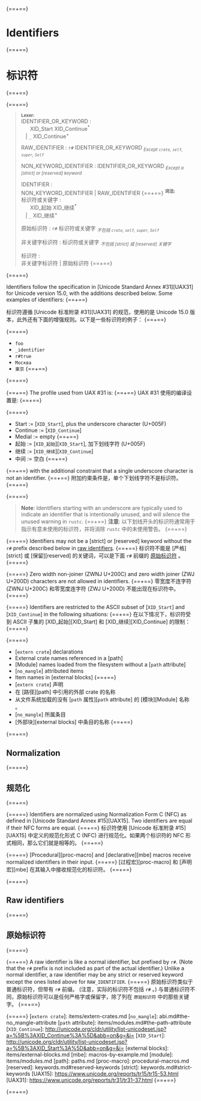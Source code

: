 {==+==}
# Identifiers
{==+==}
# 标识符
{==+==}


{==+==}
> **<sup>Lexer:<sup>**\
> IDENTIFIER_OR_KEYWORD :\
> &nbsp;&nbsp; &nbsp;&nbsp; XID_Start XID_Continue<sup>\*</sup>\
> &nbsp;&nbsp; | `_` XID_Continue<sup>+</sup>
>
> RAW_IDENTIFIER : `r#` IDENTIFIER_OR_KEYWORD <sub>*Except `crate`, `self`, `super`, `Self`*</sub>
>
> NON_KEYWORD_IDENTIFIER : IDENTIFIER_OR_KEYWORD <sub>*Except a [strict] or [reserved] keyword*</sub>
>
> IDENTIFIER :\
> NON_KEYWORD_IDENTIFIER | RAW_IDENTIFIER
{==+==}
> **<sup>词法:<sup>**\
> 标识符或关键字 :\
> &nbsp;&nbsp; &nbsp;&nbsp; XID_起始 XID_继续<sup>\*</sup>\
> &nbsp;&nbsp; | `_` XID_继续<sup>+</sup>
>
> 原始标识符 : `r#` 标识符或关键字 <sub>*不包括 `crate`, `self`, `super`, `Self`*</sub>
>
> 非关键字标识符 : 标识符或关键字 <sub>*不包括 [strict] 或 [reserved] 关键字*</sub>
>
> 标识符 :\
> 非关键字标识符 | 原始标识符
{==+==}


{==+==}
<!-- When updating the version, update the UAX links, too. -->
Identifiers follow the specification in [Unicode Standard Annex #31][UAX31] for Unicode version 15.0, with the additions described below. Some examples of identifiers:
{==+==}
<!-- 更新版本时，也要更新 UAX 链接。 -->
标识符遵循 [Unicode 标准附录 #31][UAX31] 的规范，使用的是 Unicode 15.0 版本，此外还有下面的增强规则。以下是一些标识符的例子：
{==+==}


{==+==}
* `foo`
* `_identifier`
* `r#true`
* `Москва`
* `東京`
{==+==}

{==+==}


{==+==}
The profile used from UAX #31 is:
{==+==}
UAX #31 使用的编译设置是:
{==+==}


{==+==}
* Start := [`XID_Start`], plus the underscore character (U+005F)
* Continue := [`XID_Continue`]
* Medial := empty
{==+==}
* 起始 := [`XID_起始`][`XID_Start`], 加下划线字符 (U+005F)
* 继续 := [`XID_继续`][`XID_Continue`]
* 中间 := 空白
{==+==}


{==+==}
with the additional constraint that a single underscore character is not an identifier.
{==+==}
附加约束条件是，单个下划线字符不是标识符。
{==+==}


{==+==}
> **Note**: Identifiers starting with an underscore are typically used to indicate an identifier that is intentionally unused, and will silence the unused warning in `rustc`.
{==+==}
> **注意**: 以下划线开头的标识符通常用于指示有意未使用的标识符，并将消除 `rustc` 中的未使用警告。
{==+==}


{==+==}
Identifiers may not be a [strict] or [reserved] keyword without the `r#` prefix described below in [raw identifiers](#raw-identifiers).
{==+==}
标识符不能是 [严格][strict] 或 [保留][reserved] 的关键词，可以是下面 `r#` 前缀的 [原始标识符](#raw-identifiers) 。
{==+==}


{==+==}
Zero width non-joiner (ZWNJ U+200C) and zero width joiner (ZWJ U+200D) characters are not allowed in identifiers.
{==+==}
零宽度不连字符 (ZWNJ U+200C) 和零宽度连字符 (ZWJ U+200D) 不能出现在标识符中。
{==+==}


{==+==}
Identifiers are restricted to the ASCII subset of [`XID_Start`] and [`XID_Continue`] in the following situations:
{==+==}
在以下情况下，标识符受到 ASCII 子集的 [XID_起始][XID_Start] 和 [XID_继续][XID_Continue] 的限制：
{==+==}


{==+==}
* [`extern crate`] declarations
* External crate names referenced in a [path]
* [Module] names loaded from the filesystem without a [`path` attribute]
* [`no_mangle`] attributed items
* Item names in [external blocks]
{==+==}
* [`extern crate`] 声明
* 在 [路径][path] 中引用的外部 crate 的名称
* 从文件系统加载的没有 [`path` 属性][`path` attribute] 的 [模块][Module] 名称 。
* [`no_mangle`] 所属条目
* [外部块][external blocks] 中条目的名称
{==+==}


{==+==}
## Normalization
{==+==}
## 规范化
{==+==}


{==+==}
Identifiers are normalized using Normalization Form C (NFC) as defined in [Unicode Standard Annex #15][UAX15]. Two identifiers are equal if their NFC forms are equal.
{==+==}
标识符使用 [Unicode 标准附录 #15][UAX15] 中定义的规范化形式 C (NFC) 进行规范化。如果两个标识符的 NFC 形式相同，那么它们就是相等的。
{==+==}


{==+==}
[Procedural][proc-macro] and [declarative][mbe] macros receive normalized identifiers in their input.
{==+==}
[过程宏][proc-macro] 和 [声明宏][mbe] 在其输入中接收规范化的标识符。
{==+==}


{==+==}
## Raw identifiers
{==+==}
## 原始标识符
{==+==}


{==+==}
A raw identifier is like a normal identifier, but prefixed by `r#`. (Note that
the `r#` prefix is not included as part of the actual identifier.)
Unlike a normal identifier, a raw identifier may be any strict or reserved
keyword except the ones listed above for `RAW_IDENTIFIER`.
{==+==}
原始标识符类似于普通标识符，但带有 `r#` 前缀。
(注意，实际的标识符不包括 `r#` 。)
与普通标识符不同，原始标识符可以是任何严格字或保留字，除了列在 `原始标识符` 中的那些关键字。
{==+==}


{==+==}
[`extern crate`]: items/extern-crates.md
[`no_mangle`]: abi.md#the-no_mangle-attribute
[`path` attribute]: items/modules.md#the-path-attribute
[`XID_Continue`]: http://unicode.org/cldr/utility/list-unicodeset.jsp?a=%5B%3AXID_Continue%3A%5D&abb=on&g=&i=
[`XID_Start`]:  http://unicode.org/cldr/utility/list-unicodeset.jsp?a=%5B%3AXID_Start%3A%5D&abb=on&g=&i=
[external blocks]: items/external-blocks.md
[mbe]: macros-by-example.md
[module]: items/modules.md
[path]: paths.md
[proc-macro]: procedural-macros.md
[reserved]: keywords.md#reserved-keywords
[strict]: keywords.md#strict-keywords
[UAX15]: https://www.unicode.org/reports/tr15/tr15-53.html
[UAX31]: https://www.unicode.org/reports/tr31/tr31-37.html
{==+==}

{==+==}